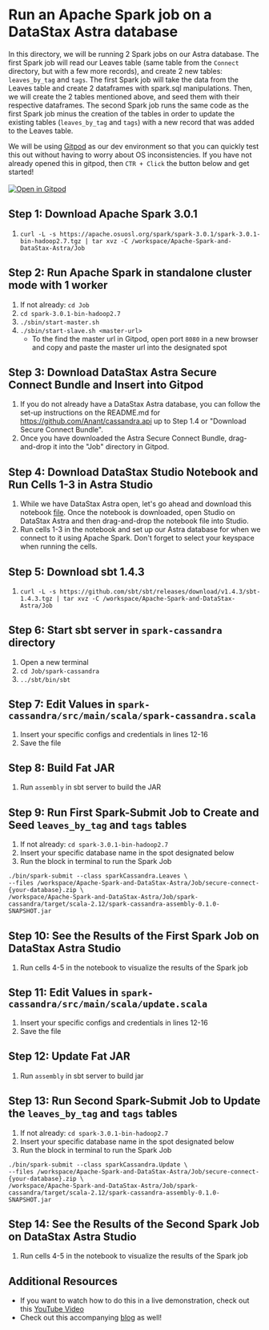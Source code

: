 # Run an Apache Spark job on a DataStax Astra database

In this directory, we will be running 2 Spark jobs on our Astra database. The first Spark job will read our Leaves table (same table from the `Connect` directory, but with a few more records), and create 2 new tables: `leaves_by_tag` and `tags`. The first Spark job will take the data from the Leaves table and create 2 dataframes with spark.sql manipulations. Then, we will create the 2 tables mentioned above, and seed them with their respective dataframes. The second Spark job runs the same code as the first Spark job minus the creation of the tables in order to update the existing tables (`leaves_by_tag` and `tags`) with a new record that was added to the Leaves table.

We will be using [Gitpod](https://www.gitpod.io/) as our dev environment so that you can quickly test this out without having to worry about OS inconsistencies. If you have not already opened this in gitpod, then `CTR + Click` the button below and get started! <br></br>
[![Open in Gitpod](https://gitpod.io/button/open-in-gitpod.svg)](https://gitpod.io/#https://github.com/adp8ke/Apache-Spark-and-DataStax-Astra)

## Step 1: Download Apache Spark 3.0.1
1. `curl -L -s https://apache.osuosl.org/spark/spark-3.0.1/spark-3.0.1-bin-hadoop2.7.tgz | tar xvz -C /workspace/Apache-Spark-and-DataStax-Astra/Job`

## Step 2: Run Apache Spark in standalone cluster mode with 1 worker
1. If not already: `cd Job`
2. `cd spark-3.0.1-bin-hadoop2.7`
3. `./sbin/start-master.sh`
4. `./sbin/start-slave.sh <master-url>`
    - To the find the master url in Gitpod, open port `8080` in a new browser and copy and paste the master url into the designated spot

## Step 3: Download DataStax Astra Secure Connect Bundle and Insert into Gitpod
1. If you do not already have a DataStax Astra database, you can follow the set-up instructions on the README.md for https://github.com/Anant/cassandra.api up to Step 1.4 or "Download Secure Connect Bundle".
2. Once you have downloaded the Astra Secure Connect Bundle, drag-and-drop it into the "Job" directory in Gitpod.
  
## Step 4: Download DataStax Studio Notebook and Run Cells 1-3 in Astra Studio
1. While we have DataStax Astra open, let's go ahead and download this notebook [file](). Once the notebook is downloaded, open Studio on DataStax Astra and then drag-and-drop the notebook file into Studio.
2. Run cells 1-3 in the notebook and set up our Astra database for when we connect to it using Apache Spark. Don't forget to select your keyspace when running the cells.

## Step 5: Download sbt 1.4.3
1. `curl -L -s https://github.com/sbt/sbt/releases/download/v1.4.3/sbt-1.4.3.tgz | tar xvz -C /workspace/Apache-Spark-and-DataStax-Astra/Job`

## Step 6: Start sbt server in `spark-cassandra` directory
1. Open a new terminal
2. `cd Job/spark-cassandra`
3. `../sbt/bin/sbt`

## Step 7: Edit Values in `spark-cassandra/src/main/scala/spark-cassandra.scala`
1. Insert your specific configs and credentials in lines 12-16
2. Save the file

## Step 8: Build Fat JAR
1. Run `assembly` in sbt server to build the JAR
 
## Step 9: Run First Spark-Submit Job to Create and Seed `leaves_by_tag` and `tags` tables
1. If not already: `cd spark-3.0.1-bin-hadoop2.7`
2. Insert your specific database name in the spot designated below
3. Run the block in terminal to run the Spark Job
~~~
./bin/spark-submit --class sparkCassandra.Leaves \
--files /workspace/Apache-Spark-and-DataStax-Astra/Job/secure-connect-{your-database}.zip \
/workspace/Apache-Spark-and-DataStax-Astra/Job/spark-cassandra/target/scala-2.12/spark-cassandra-assembly-0.1.0-SNAPSHOT.jar
~~~

## Step 10: See the Results of the First Spark Job on DataStax Astra Studio
1. Run cells 4-5 in the notebook to visualize the results of the Spark job

## Step 11: Edit Values in `spark-cassandra/src/main/scala/update.scala`
1. Insert your specific configs and credentials in lines 12-16
2. Save the file

## Step 12: Update Fat JAR
1. Run `assembly` in sbt server to build jar
 
## Step 13: Run Second Spark-Submit Job to Update the `leaves_by_tag` and `tags` tables
1. If not already: `cd spark-3.0.1-bin-hadoop2.7`
2. Insert your specific database name in the spot designated below
3. Run the block in terminal to run the Spark Job
~~~
./bin/spark-submit --class sparkCassandra.Update \
--files /workspace/Apache-Spark-and-DataStax-Astra/Job/secure-connect-{your-database}.zip \
/workspace/Apache-Spark-and-DataStax-Astra/Job/spark-cassandra/target/scala-2.12/spark-cassandra-assembly-0.1.0-SNAPSHOT.jar
~~~

## Step 14: See the Results of the Second Spark Job on DataStax Astra Studio
1. Run cells 4-5 in the notebook to visualize the results of the Spark job

## Additional Resources

- If you want to watch how to do this in a live demonstration, check out this [YouTube Video]()
- Check out this accompanying [blog]() as well!
